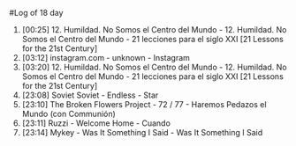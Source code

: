 #Log of 18 day

1. [00:25] 12. Humildad. No Somos el Centro del Mundo - 12. Humildad. No Somos el Centro del Mundo - 21 lecciones para el siglo XXI [21 Lessons for the 21st Century]
1. [03:12] instagram.com - unknown - Instagram
1. [03:20] 12. Humildad. No Somos el Centro del Mundo - 12. Humildad. No Somos el Centro del Mundo - 21 lecciones para el siglo XXI [21 Lessons for the 21st Century]
1. [23:08] Soviet Soviet - Endless - Star
1. [23:10] The Broken Flowers Project - 72 / 77 - Haremos Pedazos el Mundo (con Communión)
1. [23:11] Ruzzi - Welcome Home - Cuando
1. [23:14] Mykey - Was It Something I Said - Was It Something I Said
